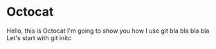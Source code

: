 # Octocat
Hello, this is Octocat
I'm going to show you how I use git bla bla bla bla
Let's start with git initc
